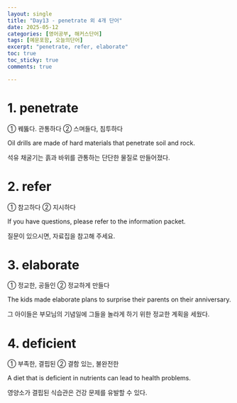```yaml
---
layout: single
title: "Day13 - penetrate 외 4개 단어"
date: 2025-05-12
categories: [영어공부, 해커스단어]
tags: [예문포함, 오늘의단어]
excerpt: "penetrate, refer, elaborate"
toc: true
toc_sticky: true
comments: true

---
```


# 1. penetrate
① 꿰뚫다. 관통하다 ② 스며들다, 침투하다

Oil drills are made of hard materials that penetrate soil and rock.

석유 채굴기는 흙과 바위를 관통하는 단단한 물질로 만들어졌다.


# 2. refer
① 참고하다 ② 지시하다

If you have questions, please refer to the information packet.

질문이 있으시면, 자료집을 참고해 주세요.

# 3. elaborate
① 정교한, 공들인 ② 정교하게 만들다

The kids made elaborate plans to surprise their parents on their anniversary.

그 아이들은 부모님의 기념일에 그들을 놀라게 하기 위한 정교한 계획을 세웠다.

# 4. deficient
① 부족한, 결핍된 ② 결함 있는, 불완전한

A diet that is deficient in nutrients can lead to health problems.

영양소가 결핍된 식습관은 건강 문제를 유발할 수 있다.